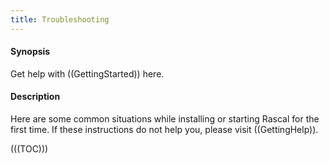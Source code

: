 ```yaml
---
title: Troubleshooting
---
```


#### Synopsis

Get help with ((GettingStarted)) here.

#### Description

Here are some common situations while installing or starting Rascal for the first time.
If these instructions do not help you, please visit ((GettingHelp)).

(((TOC)))
